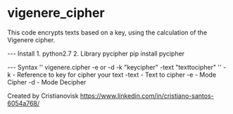 # vigenere_cipher

This code encrypts texts based on a key, using the calculation of the Vigenere cipher.

--- Install
    1. python2.7
    2. Library pycipher
       pip install pycipher
       
--- Syntax
    '' vigenere.cipher -e or -d -k "keycipher" -text "texttocipher" ''
    -k - Reference to key for cipher your text
    -text - Text to cipher
    -e - Mode Cipher
    -d - Mode Decipher
   
Created by Cristianovisk
https://www.linkedin.com/in/cristiano-santos-6054a768/
